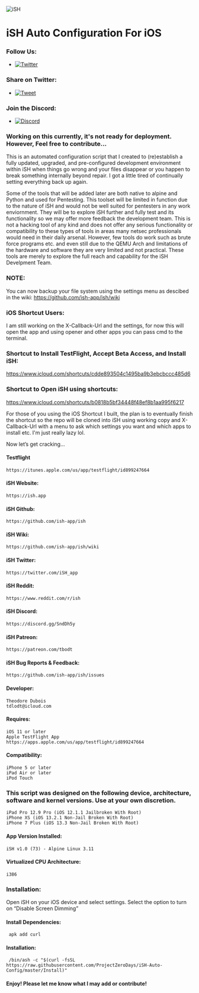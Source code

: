![iSH](https://ish.app/assets/icon.png "iSH")

# iSH Auto Configuration For iOS

### Follow Us:
- [![Twitter](https://img.shields.io/twitter/follow/ProjectZeroDays?style=social)](https://twitter.com/intent/follow?screen_name=projectzerodays)

### Share on Twitter:
- [![Tweet](https://img.shields.io/twitter/url/http/shields.io.svg?label=Tweet%20it&amp;style=social)](https://twitter.com/intent/tweet?text=iSH%20Auto%20Config%20is%20a%20tool%20that%20automatically%20installs%20a%20variety%20of%20packages%20and%20package%20managers%20for%20development%20and%20pentesting%20@projectzerodays%20https://github.com/projectzerodays/iSH-Auto-Config.git&hashtags=security,redteam,pentester,pentest,ish,ish-app,alpine-linux)

### Join the Discord:
- [![Discord](https://user-images.githubusercontent.com/7288322/34429152-141689f8-ecb9-11e7-8003-b5a10a5fcb29.png?label=Join&amp;style=social)](https://discord.gg/pN5dPYu)

### Working on this currently, it's not ready for deployment. However, Feel free to contribute...

This is an automated configuration script that I created to (re)establish a fully updated, upgraded, and pre-configured development environment within iSH when things go wrong and your files disappear or you happen to break something internally beyond repair. I got a little tired of continually setting everything back up again. 

Some of the tools that will be added later are both native to alpine and Python and used for Pentesting. This toolset will be limited in function due to the nature of iSH and would not be well suited for pentesters in any work enviornment. They will be to explore iSH further and fully test and its functionality so we may offer more feedback the development team. This is not a hacking tool of any kind and does not offer any serious functionality or compatibility to these types of tools in areas many netsec professionals would need in their daily arsenal. However, few tools do work such as brute force programs etc. and even still due to the QEMU Arch and limitations of the hardware and software they are very limited and not practical. These tools are merely to explore the full reach and capability for the iSH Develpment Team.

### NOTE: 
You can now backup your file system using the settings menu as descibed in the wiki: 
https://github.com/ish-app/ish/wiki

### iOS Shortcut Users: 
I am still working on the X-Callback-Url and the settings, for now this will open the app and using opener and other apps you can pass cmd to the terminal.

### Shortcut to Install TestFlight, Accept Beta Access, and Install iSH:
https://www.icloud.com/shortcuts/cdde893504c1495ba9b3ebcbccc485d6

### Shortcut to Open iSH using shortcuts:

https://www.icloud.com/shortcuts/b0818b5bf34448f48ef8b1aa995f6217

For those of you using the iOS Shortcut I built, the plan is to eventually finish the shortcut so the repo will be cloned into iSH using working copy and X-Callback-Url with a menu to ask which settings you want and which apps to install etc. I'm just really lazy lol.

Now let’s get cracking...

#### Testflight
    https://itunes.apple.com/us/app/testflight/id899247664

#### iSH Website:
    https://ish.app

#### iSH Github:
    https://github.com/ish-app/ish

#### iSH Wiki:
    https://github.com/ish-app/ish/wiki

#### iSH Twitter:
    https://twitter.com/iSH_app

#### iSH Reddit:
    https://www.reddit.com/r/ish

#### iSH Discord:
    https://discord.gg/SndDh5y

#### iSH Patreon:
    https://patreon.com/tbodt

#### iSH Bug Reports & Feedback:
    https://github.com/ish-app/ish/issues 

#### Developer:
    Theodore Dubois
    tdlodt@icloud.com

#### Requires:
    iOS 11 or later
    Apple TestFlight App
    https://apps.apple.com/us/app/testflight/id899247664

#### Compatibility:
    iPhone 5 or later
    iPad Air or later
    iPod Touch

### This script was designed on the following device, architecture, software and kernel versions. Use at your own discretion.
    iPad Pro 12.9 Pro (iOS 12.1.1 Jailbroken With Root)
    iPhone XS (iOS 13.2.1 Non-Jail Broken With Root)
    iPhone 7 Plus (iOS 13.3 Non-Jail Broken With Root)

#### App Version Installed:
    iSH v1.0 (73) - Alpine Linux 3.11
    
#### Virtualized CPU Architecture:
    i386

### Installation: 
Open iSH on your iOS device and select settings. Select the option to turn on “Disable Screen Dimming”
 
#### Install Dependencies:
     apk add curl 

#### Installation:
     /bin/ash -c "$(curl -fsSL https://raw.githubusercontent.com/ProjectZeroDays/iSH-Auto-Config/master/Install)"

#### Enjoy! Please let me know what I may add or contribute!
